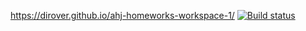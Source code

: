 https://dirover.github.io/ahj-homeworks-workspace-1/
[![Build status](https://ci.appveyor.com/api/projects/status/wcvms9btd1o1mn45?svg=true)](https://ci.appveyor.com/project/DiRover/ahj-homeworks-workspace-1)
